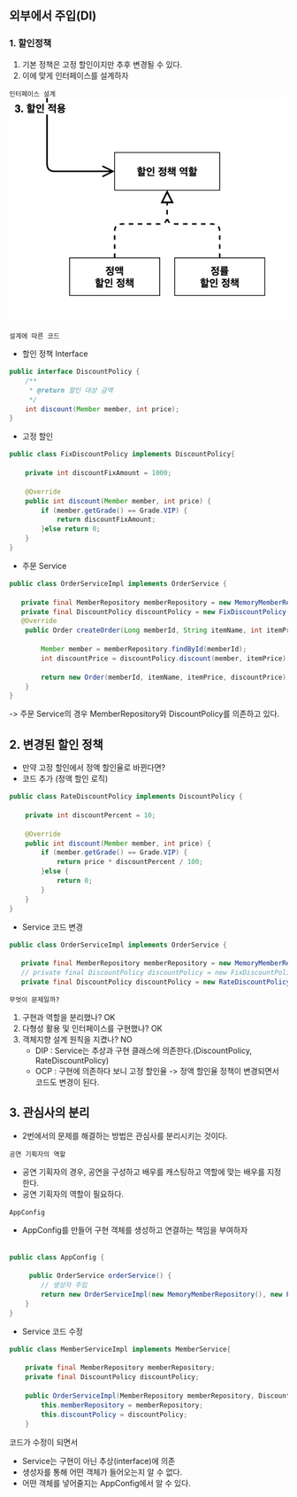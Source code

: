 ## 외부에서 주입(DI)
### 1. 할인정책
1. 기본 정책은 고정 할인이지만 추후 변경될 수 있다.
2. 이에 맞게 인터페이스를 설계하자

`인터페이스 설계`
![alt text](../..//img/spring/discount.png )

`설계에 따른 코드`
- 할인 정책 Interface
```java
public interface DiscountPolicy {
    /**
     * @return 할인 대상 금액
     */
    int discount(Member member, int price);
}
```
- 고정 할인
~~~ java
public class FixDiscountPolicy implements DiscountPolicy{

    private int discountFixAmount = 1000;

    @Override
    public int discount(Member member, int price) {
        if (member.getGrade() == Grade.VIP) {
            return discountFixAmount;
        }else return 0;
    }
}
~~~
- 주문 Service
~~~ java
public class OrderServiceImpl implements OrderService {

   private final MemberRepository memberRepository = new MemoryMemberRepository();
   private final DiscountPolicy discountPolicy = new FixDiscountPolicy();
   @Override
    public Order createOrder(Long memberId, String itemName, int itemPrice) {

        Member member = memberRepository.findById(memberId);
        int discountPrice = discountPolicy.discount(member, itemPrice);

        return new Order(memberId, itemName, itemPrice, discountPrice);
    }
}
~~~
-> 주문 Service의 경우 MemberRepository와 DiscountPolicy를 의존하고 있다.

## 2. 변경된 할인 정책
- 만약 고정 할인에서 정액 할인율로 바뀐다면?
- 코드 추가 (정액 할인 로직)
~~~ java
public class RateDiscountPolicy implements DiscountPolicy {

    private int discountPercent = 10;

    @Override
    public int discount(Member member, int price) {
        if (member.getGrade() == Grade.VIP) {
            return price * discountPercent / 100;
        }else {
            return 0;
        }
    }
}
~~~ 
- Service 코드 변경
~~~ java
public class OrderServiceImpl implements OrderService {

   private final MemberRepository memberRepository = new MemoryMemberRepository();
   // private final DiscountPolicy discountPolicy = new FixDiscountPolicy();
   private final DiscountPolicy discountPolicy = new RateDiscountPolicy();
~~~ 

`무엇이 문제일까?`
1. 구현과 역할을 분리했나? OK
2. 다형성 활용 및 인터페이스를 구현했나? OK
3. 객체지향 설계 원칙을 지켰나? NO
   - DIP : Service는 추상과 구현 클래스에 의존한다.(DiscountPolicy, RateDiscountPolicy)
   - OCP : 구현에 의존하다 보니 고정 할인율 -> 정액 할인율 정책이 변경되면서 코드도 변경이 된다.

## 3. 관심사의 분리
- 2번에서의 문제를 해결하는 방법은 관심사를 분리시키는 것이다.

`공연 기획자의 역할`
- 공연 기획자의 경우, 공연을 구성하고 배우를 캐스팅하고 역할에 맞는 배우를 지정한다.
- 공연 기획자의 역할이 필요하다.

`AppConfig`
- AppConfig를 만들어 구현 객체를 생성하고 연결하는 책임을 부여하자
~~~ java

public class AppConfig {

     public OrderService orderService() {
        // 생성자 주입
        return new OrderServiceImpl(new MemoryMemberRepository(), new FixDiscountPolicy());
    }
}
~~~
- Service 코드 수정
~~~ java
public class MemberServiceImpl implements MemberService{

    private final MemberRepository memberRepository;
    private final DiscountPolicy discountPolicy;

    public OrderServiceImpl(MemberRepository memberRepository, DiscountPolicy discountPolicy) {
        this.memberRepository = memberRepository;
        this.discountPolicy = discountPolicy;
    }


~~~
코드가 수정이 되면서
- Service는 구현이 아닌 추상(interface)에 의존
- 생성자를 통해 어떤 객체가 들어오는지 알 수 없다.
- 어떤 객체를 넣어줄지는 AppConfig에서 알 수 있다.
